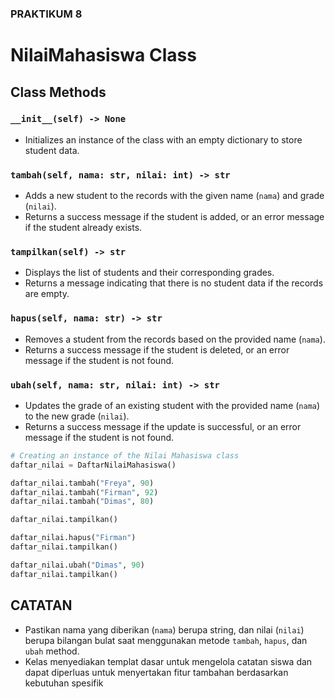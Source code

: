 ### PRAKTIKUM 8

# NilaiMahasiswa Class

## Class Methods

### `__init__(self) -> None`
- Initializes an instance of the class with an empty dictionary to store student data.

### `tambah(self, nama: str, nilai: int) -> str`
- Adds a new student to the records with the given name (`nama`) and grade (`nilai`).
- Returns a success message if the student is added, or an error message if the student already exists.

### `tampilkan(self) -> str`
- Displays the list of students and their corresponding grades.
- Returns a message indicating that there is no student data if the records are empty.

### `hapus(self, nama: str) -> str`
- Removes a student from the records based on the provided name (`nama`).
- Returns a success message if the student is deleted, or an error message if the student is not found.

### `ubah(self, nama: str, nilai: int) -> str`
- Updates the grade of an existing student with the provided name (`nama`) to the new grade (`nilai`).
- Returns a success message if the update is successful, or an error message if the student is not found.

```python
# Creating an instance of the Nilai Mahasiswa class
daftar_nilai = DaftarNilaiMahasiswa()

daftar_nilai.tambah("Freya", 90)
daftar_nilai.tambah("Firman", 92)
daftar_nilai.tambah("Dimas", 80)

daftar_nilai.tampilkan()

daftar_nilai.hapus("Firman")
daftar_nilai.tampilkan()

daftar_nilai.ubah("Dimas", 90)
daftar_nilai.tampilkan()

```

## CATATAN 
- Pastikan nama yang diberikan (`nama`) berupa string, dan nilai (`nilai`) berupa bilangan bulat saat menggunakan metode `tambah`, `hapus`, dan `ubah` method.
- Kelas menyediakan templat dasar untuk mengelola catatan siswa dan dapat diperluas untuk menyertakan fitur tambahan berdasarkan kebutuhan spesifik
